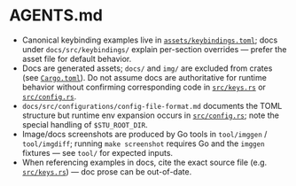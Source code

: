 # AGENTS.md

- Canonical keybinding examples live in [`assets/keybindings.toml`](assets/keybindings.toml:1); docs under `docs/src/keybindings/` explain per-section overrides — prefer the asset file for default behavior.
- Docs are generated assets; `docs/` and `img/` are excluded from crates (see [`Cargo.toml`](Cargo.toml:15)). Do not assume docs are authoritative for runtime behavior without confirming corresponding code in [`src/keys.rs`](src/keys.rs:6) or [`src/config.rs`](src/config.rs:119).
- `docs/src/configurations/config-file-format.md` documents the TOML structure but runtime env expansion occurs in [`src/config.rs`](src/config.rs:119-136); note the special handling of `$STU_ROOT_DIR`.
- Image/docs screenshots are produced by Go tools in `tool/imggen` / `tool/imgdiff`; running `make screenshot` requires Go and the `imggen` fixtures — see `tool/` for expected inputs.
- When referencing examples in docs, cite the exact source file (e.g. [`src/keys.rs`](src/keys.rs:236-244)) — doc prose can be out-of-date.